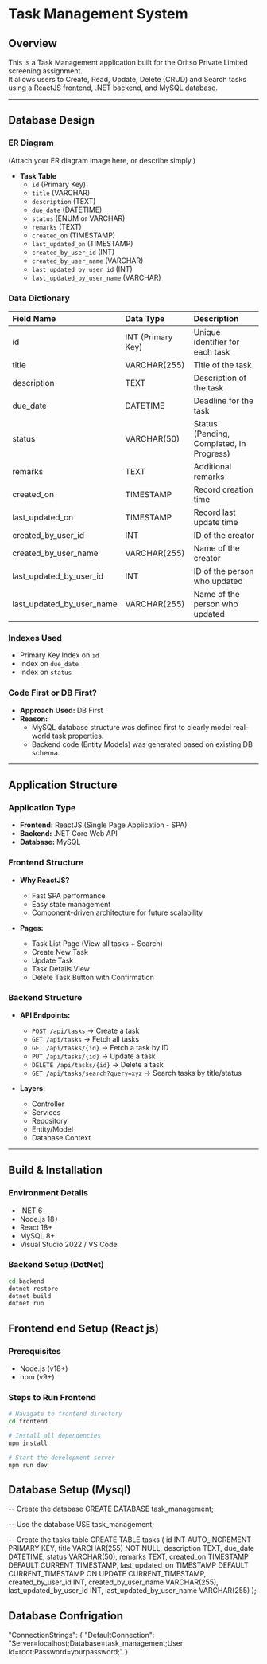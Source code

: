 # Task Management System

## Overview
This is a Task Management application built for the Oritso Private Limited screening assignment.  
It allows users to Create, Read, Update, Delete (CRUD) and Search tasks using a ReactJS frontend, .NET backend, and MySQL database.

---

## Database Design

### ER Diagram
(Attach your ER diagram image here, or describe simply.)

- **Task Table**  
  - `id` (Primary Key)
  - `title` (VARCHAR)
  - `description` (TEXT)
  - `due_date` (DATETIME)
  - `status` (ENUM or VARCHAR)
  - `remarks` (TEXT)
  - `created_on` (TIMESTAMP)
  - `last_updated_on` (TIMESTAMP)
  - `created_by_user_id` (INT)
  - `created_by_user_name` (VARCHAR)
  - `last_updated_by_user_id` (INT)
  - `last_updated_by_user_name` (VARCHAR)

### Data Dictionary

| Field Name | Data Type | Description |
|:-----------|:----------|:------------|
| id | INT (Primary Key) | Unique identifier for each task |
| title | VARCHAR(255) | Title of the task |
| description | TEXT | Description of the task |
| due_date | DATETIME | Deadline for the task |
| status | VARCHAR(50) | Status (Pending, Completed, In Progress) |
| remarks | TEXT | Additional remarks |
| created_on | TIMESTAMP | Record creation time |
| last_updated_on | TIMESTAMP | Record last update time |
| created_by_user_id | INT | ID of the creator |
| created_by_user_name | VARCHAR(255) | Name of the creator |
| last_updated_by_user_id | INT | ID of the person who updated |
| last_updated_by_user_name | VARCHAR(255) | Name of the person who updated |

### Indexes Used
- Primary Key Index on `id`
- Index on `due_date`
- Index on `status`

### Code First or DB First?
- **Approach Used:** DB First  
- **Reason:**  
  - MySQL database structure was defined first to clearly model real-world task properties.  
  - Backend code (Entity Models) was generated based on existing DB schema.

---

## Application Structure

### Application Type
- **Frontend:** ReactJS (Single Page Application - SPA)
- **Backend:** .NET Core Web API
- **Database:** MySQL

### Frontend Structure
- **Why ReactJS?**
  - Fast SPA performance
  - Easy state management
  - Component-driven architecture for future scalability

- **Pages:**
  - Task List Page (View all tasks + Search)
  - Create New Task
  - Update Task
  - Task Details View
  - Delete Task Button with Confirmation

### Backend Structure
- **API Endpoints:**
  - `POST /api/tasks` → Create a task
  - `GET /api/tasks` → Fetch all tasks
  - `GET /api/tasks/{id}` → Fetch a task by ID
  - `PUT /api/tasks/{id}` → Update a task
  - `DELETE /api/tasks/{id}` → Delete a task
  - `GET /api/tasks/search?query=xyz` → Search tasks by title/status

- **Layers:**
  - Controller
  - Services
  - Repository
  - Entity/Model
  - Database Context

---

## Build & Installation

### Environment Details
- .NET 6
- Node.js 18+
- React 18+
- MySQL 8+
- Visual Studio 2022 / VS Code

### Backend Setup (DotNet)
```bash
cd backend
dotnet restore
dotnet build
dotnet run
```

## Frontend end Setup (React js)

### Prerequisites
- Node.js (v18+)
- npm (v9+)

### Steps to Run Frontend
```bash
# Navigate to frontend directory
cd frontend

# Install all dependencies
npm install

# Start the development server
npm run dev

```
## Database Setup (Mysql)

-- Create the database
CREATE DATABASE task_management;

-- Use the database
USE task_management;

-- Create the tasks table
CREATE TABLE tasks (
  id INT AUTO_INCREMENT PRIMARY KEY,
  title VARCHAR(255) NOT NULL,
  description TEXT,
  due_date DATETIME,
  status VARCHAR(50),
  remarks TEXT,
  created_on TIMESTAMP DEFAULT CURRENT_TIMESTAMP,
  last_updated_on TIMESTAMP DEFAULT CURRENT_TIMESTAMP ON UPDATE CURRENT_TIMESTAMP,
  created_by_user_id INT,
  created_by_user_name VARCHAR(255),
  last_updated_by_user_id INT,
  last_updated_by_user_name VARCHAR(255)
);


## Database Confrigation


"ConnectionStrings": {
  "DefaultConnection": "Server=localhost;Database=task_management;User Id=root;Password=yourpassword;"
}

